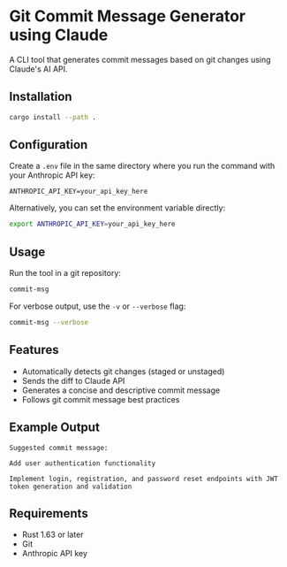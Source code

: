 # Git Commit Message Generator using Claude

A CLI tool that generates commit messages based on git changes using Claude's AI API.

## Installation

```bash
cargo install --path .
```

## Configuration

Create a `.env` file in the same directory where you run the command with your Anthropic API key:

```
ANTHROPIC_API_KEY=your_api_key_here
```

Alternatively, you can set the environment variable directly:

```bash
export ANTHROPIC_API_KEY=your_api_key_here
```

## Usage

Run the tool in a git repository:

```bash
commit-msg
```

For verbose output, use the `-v` or `--verbose` flag:

```bash
commit-msg --verbose
```

## Features

- Automatically detects git changes (staged or unstaged)
- Sends the diff to Claude API
- Generates a concise and descriptive commit message
- Follows git commit message best practices

## Example Output

```
Suggested commit message:

Add user authentication functionality

Implement login, registration, and password reset endpoints with JWT token generation and validation
```

## Requirements

- Rust 1.63 or later
- Git
- Anthropic API key